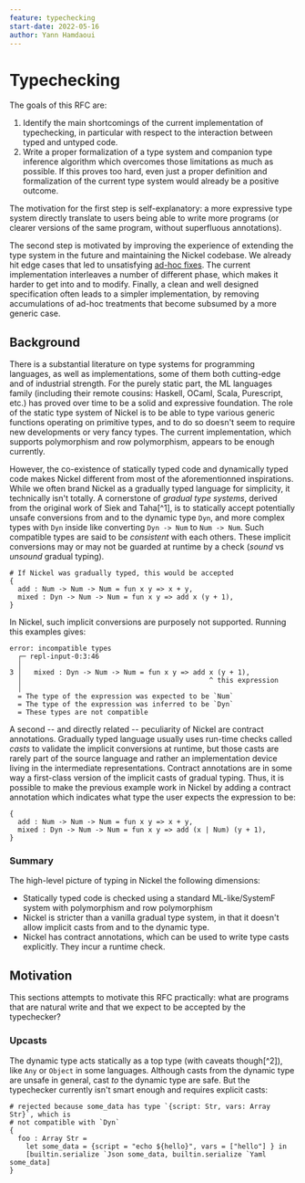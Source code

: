 ```yaml
---
feature: typechecking
start-date: 2022-05-16
author: Yann Hamdaoui
---
```


# Typechecking

The goals of this RFC are:

1. Identify the main shortcomings of the current implementation of typechecking,
   in particular with respect to the interaction between typed and untyped code.
2. Write a proper formalization of a type system and companion type inference
   algorithm which overcomes those limitations as much as possible. If this
   proves too hard, even just a proper definition and formalization of the
   current type system would already be a positive outcome.

The motivation for the first step is self-explanatory: a more expressive type
system directly translate to users being able to write more programs (or clearer
versions of the same program, without superfluous annotations).

The second step is motivated by improving the experience of extending the type
system in the future and maintaining the Nickel codebase. We already hit edge
cases that led to unsatisfying [ad-hoc
fixes](https://github.com/tweag/nickel/pull/586). The current implementation
interleaves a number of different phase, which makes it harder to get into and
to modify. Finally, a clean and well designed specification often leads to a
simpler implementation, by removing accumulations of ad-hoc treatments that
become subsumed by a more generic case.

## Background

There is a substantial literature on type systems for programming languages, as
well as implementations, some of them both cutting-edge and of industrial
strength. For the purely static part, the ML languages family (including their
remote cousins: Haskell, OCaml, Scala, Purescript, etc.) has proved over time to
be a solid and expressive foundation. The role of the static type system of
Nickel is to be able to type various generic functions operating on primitive
types, and to do so doesn't seem to require new developments or very fancy
types. The current implementation, which supports polymorphism and row
polymorphism, appears to be enough currently.

However, the co-existence of statically typed code and dynamically typed code
makes Nickel different from most of the aforementionned inspirations. While we
often brand Nickel as a gradually typed language for simplicity, it technically
isn't totally. A cornerstone of _gradual type systems_, derived from the
original work of Siek and Taha[^1], is to statically accept potentially unsafe
conversions from and to the dynamic type `Dyn`, and more complex types with
`Dyn` inside like converting `Dyn -> Num` to `Num -> Num`. Such compatible types
are said to be _consistent_ with each others. These implicit conversions may or
may not be guarded at runtime by a check (_sound_ vs _unsound_ gradual typing).

```nickel
# If Nickel was gradually typed, this would be accepted
{
  add : Num -> Num -> Num = fun x y => x + y,
  mixed : Dyn -> Num -> Num = fun x y => add x (y + 1),
}
```

In Nickel, such implicit conversions are purposely not supported. Running this
examples gives:

```text
error: incompatible types
  ┌─ repl-input-0:3:46
  │
3 │   mixed : Dyn -> Num -> Num = fun x y => add x (y + 1),
  │                                              ^ this expression
  │
  = The type of the expression was expected to be `Num`
  = The type of the expression was inferred to be `Dyn`
  = These types are not compatible
```

A second -- and directly related -- peculiarity of Nickel are contract
annotations. Gradually typed language usually uses run-time checks called
_casts_ to validate the implicit conversions at runtime, but those casts are
rarely part of the source language and rather an implementation device living in
the intermediate representations. Contract annotations are in some way a
first-class version of the implicit casts of gradual typing. Thus, it is
possible to make the previous example work in Nickel by adding a contract
annotation which indicates what type the user expects the expression to be:

```nickel
{
  add : Num -> Num -> Num = fun x y => x + y,
  mixed : Dyn -> Num -> Num = fun x y => add (x | Num) (y + 1),
}
```

### Summary

The high-level picture of typing in Nickel the following dimensions:

- Statically typed code is checked using a standard ML-like/SystemF system with
  polymorphism and row polymorphism
- Nickel is stricter than a vanilla gradual type system, in that it doesn't
  allow implicit casts from and to the dynamic type.
- Nickel has contract annotations, which can be used to write type casts
  explicitly. They incur a runtime check.

## Motivation

This sections attempts to motivate this RFC practically: what are programs that
are natural write and that we expect to be accepted by the typechecker?

### Upcasts

The dynamic type acts statically as a top type (with caveats though[^2]), like
`Any` or `Object` in some languages. Although casts from the dynamic type are
unsafe in general, cast _to_ the dynamic type are safe. But the typechecker
currently isn't smart enough and requires explicit casts:

```nickel
# rejected because some_data has type `{script: Str, vars: Array Str}`, which is
# not compatible with `Dyn`
{
  foo : Array Str =
    let some_data = {script = "echo ${hello}", vars = ["hello"] } in
    [builtin.serialize `Json some_data, builtin.serialize `Yaml some_data]
}
```


